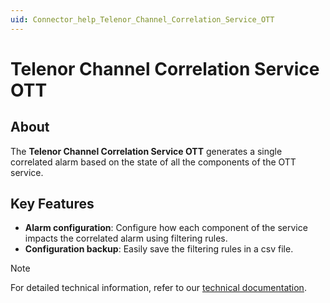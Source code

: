 ```yaml
---
uid: Connector_help_Telenor_Channel_Correlation_Service_OTT
---
```


# Telenor Channel Correlation Service OTT

## About

The **Telenor Channel Correlation Service OTT** generates a single correlated alarm based on the state of all the components of the OTT service.

## Key Features

- **Alarm configuration**: Configure how each component of the service impacts the correlated alarm using filtering rules.
- **Configuration backup**: Easily save the filtering rules in a csv file.

> [!NOTE]
> For detailed technical information, refer to our [technical documentation](xref:Connector_help_Telenor_Channel_Correlation_Service_OTT_Technical).
